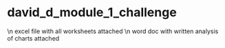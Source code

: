 # david_d_module_1_challenge
 
 \n excel file with all worksheets attached
 \n word doc with written analysis of charts attached
